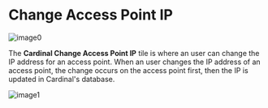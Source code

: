Change Access Point IP
======================

![image0](http://cardinal.mcclunetechnologies.net/wp-content/uploads/2017/10/img_59f60c313cdbb.png)

The **Cardinal Change Access Point IP** tile is where an user can change
the IP address for an access point. When an user changes the IP address
of an access point, the change occurs on the access point first, then
the IP is updated in Cardinal's database.

![image1](http://cardinal.mcclunetechnologies.net/wp-content/uploads/2017/10/img_59f60cc7c8f34.png)
